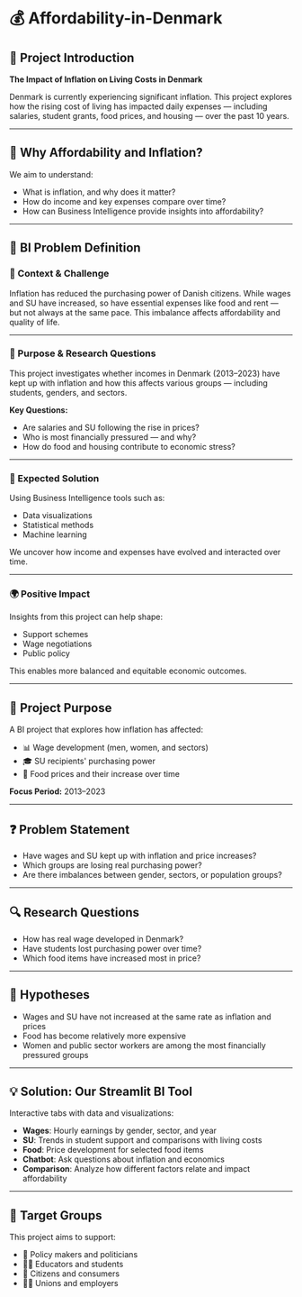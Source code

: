 # 💰 Affordability-in-Denmark

## 📌 Project Introduction

**The Impact of Inflation on Living Costs in Denmark**

Denmark is currently experiencing significant inflation. This project explores how the rising cost of living has impacted daily expenses — including salaries, student grants, food prices, and housing — over the past 10 years.

---

## 📌 Why Affordability and Inflation?

We aim to understand:

- What is inflation, and why does it matter?  
- How do income and key expenses compare over time?  
- How can Business Intelligence provide insights into affordability?

---

## 🎯 BI Problem Definition

### 🧩 Context & Challenge

Inflation has reduced the purchasing power of Danish citizens. While wages and SU have increased, so have essential expenses like food and rent — but not always at the same pace. This imbalance affects affordability and quality of life.

---

### 🎯 Purpose & Research Questions

This project investigates whether incomes in Denmark (2013–2023) have kept up with inflation and how this affects various groups — including students, genders, and sectors.

**Key Questions:**

- Are salaries and SU following the rise in prices?  
- Who is most financially pressured — and why?  
- How do food and housing contribute to economic stress?

---

### 🔧 Expected Solution

Using Business Intelligence tools such as:

- Data visualizations  
- Statistical methods  
- Machine learning  

We uncover how income and expenses have evolved and interacted over time.

---

### 🌍 Positive Impact

Insights from this project can help shape:

- Support schemes  
- Wage negotiations  
- Public policy  

This enables more balanced and equitable economic outcomes.

---

## 🎯 Project Purpose

A BI project that explores how inflation has affected:

- 📊 Wage development (men, women, and sectors)  
- 🎓 SU recipients' purchasing power  
- 🛒 Food prices and their increase over time  

**Focus Period:** 2013–2023

---

## ❓ Problem Statement

- Have wages and SU kept up with inflation and price increases?  
- Which groups are losing real purchasing power?  
- Are there imbalances between gender, sectors, or population groups?

---

## 🔍 Research Questions

- How has real wage developed in Denmark?  
- Have students lost purchasing power over time?  
- Which food items have increased most in price?

---

## 🧪 Hypotheses

- Wages and SU have not increased at the same rate as inflation and prices  
- Food has become relatively more expensive  
- Women and public sector workers are among the most financially pressured groups

---

## 💡 Solution: Our Streamlit BI Tool

Interactive tabs with data and visualizations:

- **Wages**: Hourly earnings by gender, sector, and year  
- **SU**: Trends in student support and comparisons with living costs  
- **Food**: Price development for selected food items  
- **Chatbot**: Ask questions about inflation and economics  
- **Comparison**: Analyze how different factors relate and impact affordability

---

## 👥 Target Groups

This project aims to support:

- 📌 Policy makers and politicians  
- 🧑‍🏫 Educators and students  
- 🧾 Citizens and consumers  
- 🧑‍💼 Unions and employers

